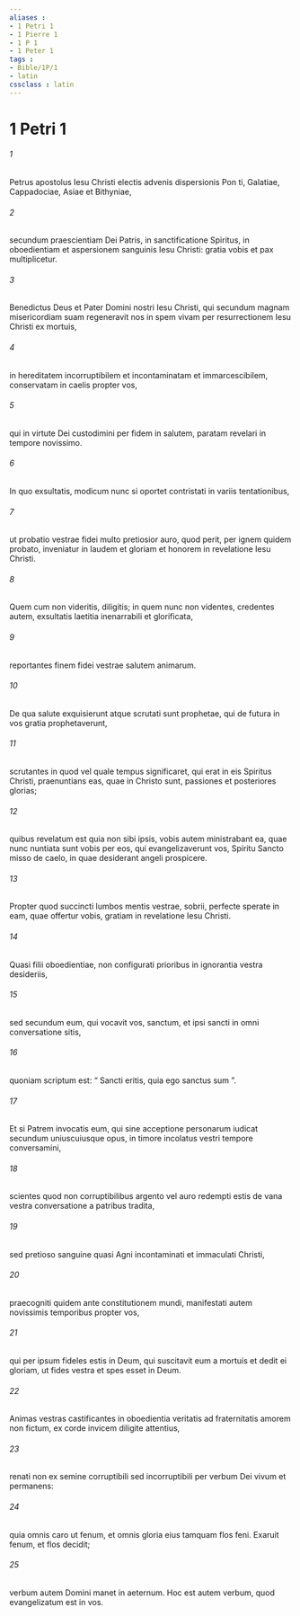 ```yaml
---
aliases : 
- 1 Petri 1
- 1 Pierre 1
- 1 P 1
- 1 Peter 1
tags : 
- Bible/1P/1
- latin
cssclass : latin
---
```


# 1 Petri 1

###### 1
Petrus apostolus Iesu Christi electis advenis dispersionis Pon ti, Galatiae, Cappadociae, Asiae et Bithyniae, 
###### 2
secundum praescientiam Dei Patris, in sanctificatione Spiritus, in oboedientiam et aspersionem sanguinis Iesu Christi: gratia vobis et pax multiplicetur.
###### 3
Benedictus Deus et Pater Domini nostri Iesu Christi, qui secundum magnam misericordiam suam regeneravit nos in spem vivam per resurrectionem Iesu Christi ex mortuis, 
###### 4
in hereditatem incorruptibilem et incontaminatam et immarcescibilem, conservatam in caelis propter vos, 
###### 5
qui in virtute Dei custodimini per fidem in salutem, paratam revelari in tempore novissimo. 
###### 6
In quo exsultatis, modicum nunc si oportet contristati in variis tentationibus, 
###### 7
ut probatio vestrae fidei multo pretiosior auro, quod perit, per ignem quidem probato, inveniatur in laudem et gloriam et honorem in revelatione Iesu Christi. 
###### 8
Quem cum non videritis, diligitis; in quem nunc non videntes, credentes autem, exsultatis laetitia inenarrabili et glorificata, 
###### 9
reportantes finem fidei vestrae salutem animarum.
###### 10
De qua salute exquisierunt atque scrutati sunt prophetae, qui de futura in vos gratia prophetaverunt, 
###### 11
scrutantes in quod vel quale tempus significaret, qui erat in eis Spiritus Christi, praenuntians eas, quae in Christo sunt, passiones et posteriores glorias; 
###### 12
quibus revelatum est quia non sibi ipsis, vobis autem ministrabant ea, quae nunc nuntiata sunt vobis per eos, qui evangelizaverunt vos, Spiritu Sancto misso de caelo, in quae desiderant angeli prospicere.
###### 13
Propter quod succincti lumbos mentis vestrae, sobrii, perfecte sperate in eam, quae offertur vobis, gratiam in revelatione Iesu Christi. 
###### 14
Quasi filii oboedientiae, non configurati prioribus in ignorantia vestra desideriis, 
###### 15
sed secundum eum, qui vocavit vos, sanctum, et ipsi sancti in omni conversatione sitis, 
###### 16
quoniam scriptum est: “ Sancti eritis, quia ego sanctus sum ”. 
###### 17
Et si Patrem invocatis eum, qui sine acceptione personarum iudicat secundum uniuscuiusque opus, in timore incolatus vestri tempore conversamini, 
###### 18
scientes quod non corruptibilibus argento vel auro redempti estis de vana vestra conversatione a patribus tradita, 
###### 19
sed pretioso sanguine quasi Agni incontaminati et immaculati Christi, 
###### 20
praecogniti quidem ante constitutionem mundi, manifestati autem novissimis temporibus propter vos, 
###### 21
qui per ipsum fideles estis in Deum, qui suscitavit eum a mortuis et dedit ei gloriam, ut fides vestra et spes esset in Deum.
###### 22
Animas vestras castificantes in oboedientia veritatis ad fraternitatis amorem non fictum, ex corde invicem diligite attentius, 
###### 23
renati non ex semine corruptibili sed incorruptibili per verbum Dei vivum et permanens: 
###### 24
quia omnis caro ut fenum, et omnis gloria eius tamquam flos feni. Exaruit fenum, et flos decidit;
###### 25
verbum autem Domini manet in aeternum. Hoc est autem verbum, quod evangelizatum est in vos.

